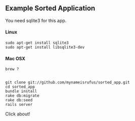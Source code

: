 ## Example Sorted Application

You need sqlite3 for this app.

#### Linux

    sudo apt-get install sqlite3
    sudo apt-get install libsqlite3-dev

#### Mac OSX

    brew ?


    git clone git://github.com/mynameisrufus/sorted_app.git
    cd sorted_app
    bundle install
    rake db:migrate
    rake db:seed
    rails server

Click about!
